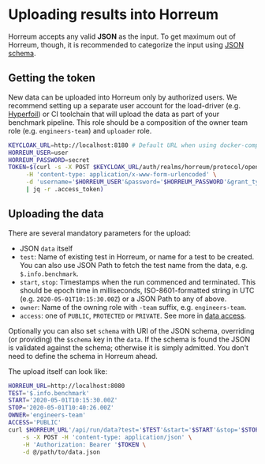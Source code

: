 # Uploading results into Horreum

Horreum accepts any valid **JSON** as the input. To get maximum out of Horreum, though, it is recommended to categorize the input using [JSON schema](https://json-schema.org/).

## Getting the token

New data can be uploaded into Horreum only by authorized users. We recommend setting up a separate user account for the load-driver (e.g. [Hyperfoil](https://hyperfoil.io)) or CI toolchain that will upload the data as part of your benchmark pipeline. This role should be a composition of the owner team role (e.g. `engineers-team`) and `uploader` role.

```bash
KEYCLOAK_URL=http://localhost:8180 # Default URL when using docker-compose
HORREUM_USER=user
HORREUM_PASSWORD=secret
TOKEN=$(curl -s -X POST $KEYCLOAK_URL/auth/realms/horreum/protocol/openid-connect/token \
     -H 'content-type: application/x-www-form-urlencoded' \
     -d 'username='$HORREUM_USER'&password='$HORREUM_PASSWORD'&grant_type=password&client_id=horreum-ui' \
     | jq -r .access_token)
```

## Uploading the data

There are several mandatory parameters for the upload:
* JSON `data` itself
* `test`: Name of existing test in Horreum, or name for a test to be created. You can also use JSON Path to fetch the test name from the data, e.g. `$.info.benchmark`.
* `start`, `stop`: Timestamps when the run commenced and terminated. This should be epoch time in milliseconds, ISO-8601-formatted string in UTC (e.g. `2020-05-01T10:15:30.00Z`) or a JSON Path to any of above.
* `owner`: Name of the owning role with `-team` suffix, e.g. `engineers-team`.
* `access`: one of `PUBLIC`, `PROTECTED` or `PRIVATE`. See more in [data access](./user_management.html#data-access).

Optionally you can also set `schema` with URI of the JSON schema, overriding (or providing) the `$schema` key in the `data`. If the schema is found the JSON is validated against the schema; otherwise it is simply admitted. You don't need to define the schema in Horreum ahead.

The upload itself can look like:

```bash
HORREUM_URL=http://localhost:8080
TEST='$.info.benchmark'
START='2020-05-01T10:15:30.00Z'
STOP='2020-05-01T10:40:26.00Z'
OWNER='engineers-team'
ACCESS='PUBLIC'
curl $HORREUM_URL'/api/run/data?test='$TEST'&start='$START'&stop='$STOP'&owner='$OWNER'&access='$ACCESS \
    -s -X POST -H 'content-type: application/json' \
    -H 'Authorization: Bearer '$TOKEN \
    -d @/path/to/data.json
```
